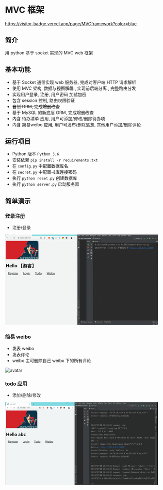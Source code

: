 # MVC 框架

https://visitor-badge.vercel.app/page/MVCframework?color=blue

## 简介

用 python 基于 socket 实现的 MVC web 框架


## 基本功能

- 基于 Socket 通信实现 web 服务器, 完成对客户端 HTTP 请求解析
- 使用 MVC 架构, 数据与视图解耦 , 实现前后端分离 , 完整路由分发
- 实现用户登录, 注册, 用户密码 加盐加密
- 包含 session 控制, 路由权限验证
- ~~自制 ORM, 完成增删改查~~
- 基于 MySQL 的新底层 ORM, 完成增删改查
- 内含 待办清单 应用, 用户可添加/修改/删除待办项
- 内含 简易weibo 应用, 用户可发布/删除感想, 其他用户添加/删除评论

## 运行项目
- Python 版本 `Python 3.6`
- 安装依赖 `pip install -r requirements.txt`
- 在 `config.py` 中配置数据库名
- 在 `secret.py` 中配置书库连接密码
- 执行 `python reset.py` 创建数据库
- 执行 `python server.py` 启动服务器



## 简单演示

### 登录注册

- 注册/登录

![avatar](https://github.com/Zeng-Tao/MVCframework/raw/master/GIF/login-register.gif )

### 简易 weibo

- 发表 weibo
- 发表评论
- weibo 主可删除自己 weibo 下的所有评论

![avatar](https://github.com/Zeng-Tao/MVCframework/raw/master/GIF/weibo.gif )

### todo 应用

- 添加/删除/修改

![avatar](https://github.com/Zeng-Tao/MVCframework/raw/master/GIF/todo.gif )
